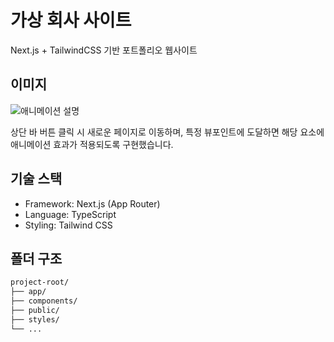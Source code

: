 # 가상 회사 사이트

Next.js + TailwindCSS 기반 포트폴리오 웹사이트

## 이미지

![애니메이션 설명](./aaa.gif)

상단 바 버튼 클릭 시 새로운 페이지로 이동하며, 특정 뷰포인트에 도달하면 해당 요소에 애니메이션 효과가 적용되도록 구현했습니다.

## 기술 스택

- Framework: Next.js (App Router)
- Language: TypeScript
- Styling: Tailwind CSS

## 폴더 구조

```bash
project-root/
├── app/
├── components/
├── public/
├── styles/
└── ...
